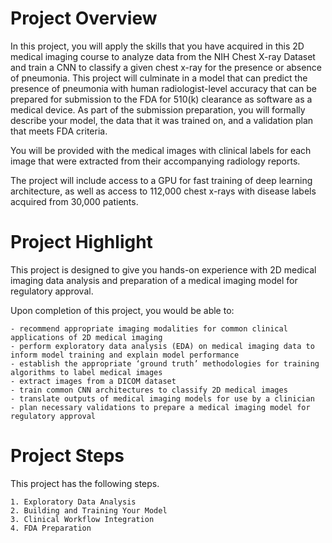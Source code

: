 # Project Overview

In this project, you will apply the skills that you have acquired 
in this 2D medical imaging course to analyze data from the 
NIH Chest X-ray Dataset and train a CNN to classify a given chest 
x-ray for the presence or absence of pneumonia. This project will 
culminate in a model that can predict the presence of pneumonia 
with human radiologist-level accuracy that can be prepared for 
submission to the FDA for 510(k) clearance as software as a 
medical device. As part of the submission preparation, you will 
formally describe your model, the data that it was trained on, 
and a validation plan that meets FDA criteria.

You will be provided with the medical images with clinical labels 
for each image that were extracted from their accompanying 
radiology reports.

The project will include access to a GPU for fast training of deep 
learning architecture, as well as access to 112,000 chest x-rays 
with disease labels acquired from 30,000 patients.<br>

# Project Highlight

This project is designed to give you hands-on experience with 
2D medical imaging data analysis and preparation of a medical 
imaging model for regulatory approval.

Upon completion of this project, you would be able to:

    - recommend appropriate imaging modalities for common clinical applications of 2D medical imaging
    - perform exploratory data analysis (EDA) on medical imaging data to inform model training and explain model performance
    - establish the appropriate ‘ground truth’ methodologies for training algorithms to label medical images
    - extract images from a DICOM dataset
    - train common CNN architectures to classify 2D medical images
    - translate outputs of medical imaging models for use by a clinician
    - plan necessary validations to prepare a medical imaging model for regulatory approval

# Project Steps<br>
This project has the following steps.

    1. Exploratory Data Analysis
    2. Building and Training Your Model
    3. Clinical Workflow Integration
    4. FDA Preparation

